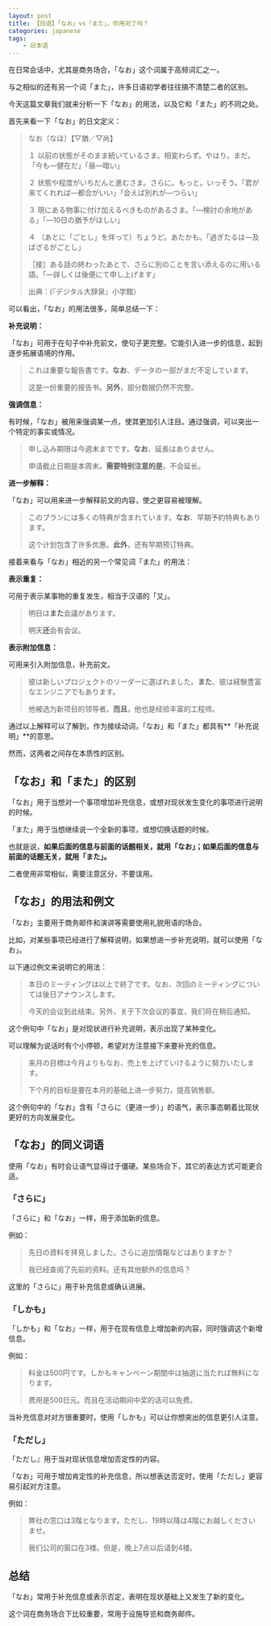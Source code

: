 ```yaml
---
layout: post
title: 【日语】「なお」vs「また」，你用对了吗？
categories: japanese
tags:
    - 日本语
---
```


在日常会话中，尤其是商务场合，「なお」这个词属于高频词汇之一。

与之相似的还有另一个词「また」，许多日语初学者往往搞不清楚二者的区别。

今天这篇文章我们就来分析一下「なお」的用法，以及它和「また」的不同之处。

首先来看一下「なお」的日文定义：

> なお〔なほ〕【▽猶／▽尚】
> 
> １ 以前の状態がそのまま続いているさま。相変わらず。やはり。まだ。「今も―健在だ」「昼―暗い」
> 
> ２ 状態や程度がいちだんと進むさま。さらに。もっと。いっそう。「君が来てくれれば―都合がいい」「会えば別れが―つらい」
> 
> ３ 現にある物事に付け加えるべきものがあるさま。「―検討の余地がある」「―10日の猶予がほしい」
> 
> ４ <span class='more'>（あとに「ごとし」を伴って）</span>ちょうど。あたかも。「過ぎたるは―及ばざるがごとし」
> 
>［接］ある話の終わったあとで、さらに別のことを言い添えるのに用いる語。「―詳しくは後便にて申し上げます」
> 
> 出典：(『デジタル大辞泉』小学館）

可以看出，「なお」的用法很多，简单总结一下：

**补充说明：**

「なお」可用于在句子中补充前文，使句子更完整。它能引入进一步的信息，起到逐步拓展语境的作用。

> これは重要な報告書です。**なお**、データの一部がまだ不足しています。
> 
> 这是一份重要的报告书。**另外**，部分数据仍然不完整。

**强调信息：**

有时候，「なお」被用来强调某一点，使其更加引人注目。通过强调，可以突出一个特定的事实或情况。

> 申し込み期限は今週末までです。**なお**、延長はありません。
> 
> 申请截止日期是本周末。**需要特别注意的是**，不会延长。

**进一步解释：**

「なお」可以用来进一步解释前文的内容，使之更容易被理解。

> このプランには多くの特典が含まれています。**なお**、早期予約特典もあります。
>
> 这个计划包含了许多优惠。**此外**，还有早期预订特典。

接着来看与「なお」相近的另一个常见词「また」的用法：

**表示重复：** 

可用于表示某事物的重复发生，相当于汉语的「又」。

> 明日は**また**会議があります。
>
> 明天**还**会有会议。

**表示附加信息：** 

可用来引入附加信息，补充前文。

> 彼は新しいプロジェクトのリーダーに選ばれました。**また**、彼は経験豊富なエンジニアでもあります。
>
> 他被选为新项目的领导者。**而且**，他也是经验丰富的工程师。

通过以上解释可以了解到，作为接续动词，「なお」和「また」都具有**「补充说明」**的意思。

然而，这两者之间存在本质性的区别。

## 「なお」和「また」的区别

「なお」用于当想对一个事项增加补充信息，或想对现状发生变化的事项进行说明的时候。

「また」用于当想继续说一个全新的事项，或想切换话题的时候。

也就是说，**如果后面的信息与前面的话题相关，就用「なお」；如果后面的信息与前面的话题无关，就用「また」。**

二者使用非常相似，需要注意区分，不要误用。

## 「なお」的用法和例文

「なお」主要用于商务邮件和演讲等需要使用礼貌用语的场合。

比如，对某些事项已经进行了解释说明，如果想进一步补充说明，就可以使用「なお」。

以下通过例文来说明它的用法：

> 本日のミーティングは以上で終了です。なお、次回のミーティングについては後日アナウンスします。
> 
> 今天的会议到此结束。另外，关于下次会议的事宜，我们将在稍后通知。

这个例句中「なお」是对现状进行补充说明，表示出现了某种变化。

可以理解为说话时有个小停顿，希望对方注意接下来要补充的信息。

> 来月の目標は今月よりもなお、売上を上げていけるように努力いたします。
> 
> 下个月的目标是要在本月的基础上进一步努力，提高销售额。

这个例句中的「なお」含有「さらに<span class='more'>（更进一步）</span>」的语气，表示事态朝着比现状更好的方向发展变化。

## 「なお」的同义词语

使用「なお」有时会让语气显得过于僵硬。某些场合下，其它的表达方式可能更合适。

### 「さらに」

「さらに」和「なお」一样，用于添加新的信息。

例如：

> 先日の資料を拝見しました。さらに追加情報などはありますか？
> 
> 我已经查阅了先前的资料。还有其他额外的信息吗？

这里的「さらに」用于补充信息或确认进展。

### 「しかも」

「しかも」和「なお」一样，用于在现有信息上增加新的内容，同时强调这个新增信息。

例如：

> 料金は500円です。しかもキャンペーン期間中は抽選に当たれば無料になります。
>
> 费用是500日元。而且在活动期间中奖的话可以免费。

当补充信息对对方很重要时，使用「しかも」可以让你想突出的信息更引人注意。

### 「ただし」

「ただし』用于当对现状信息增加否定性的内容。

「なお」可用于增加肯定性的补充信息，所以想表达否定时，使用「ただし」更容易引起对方注意。

例如：

> 弊社の窓口は3階となります。ただし、19時以降は4階にお越しくださいませ。
> 
> 我们公司的窗口在3楼。但是，晚上7点以后请到4楼。

## 总结

「なお」常用于补充信息或表示否定，表明在现状基础上又发生了新的变化。

这个词在商务场合下比较重要，常用于设施导览和商务邮件。
